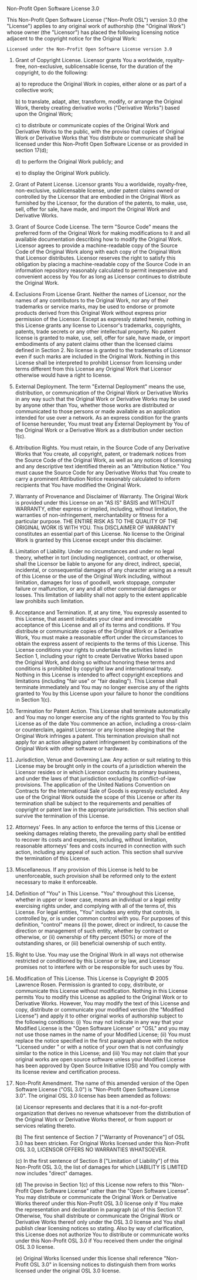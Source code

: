 Non-Profit Open Software License 3.0

This Non-Profit Open Software License ("Non-Profit OSL") version 3.0 (the
"License") applies to any original work of authorship (the "Original Work")
whose owner (the "Licensor") has placed the following licensing notice adjacent
to the copyright notice for the Original Work:

    Licensed under the Non-Profit Open Software License version 3.0

1. Grant of Copyright License. Licensor grants You a worldwide, royalty-free,
   non-exclusive, sublicensable license, for the duration of the copyright, to
   do the following:

   a) to reproduce the Original Work in copies, either alone or as part of a
   collective work;

   b) to translate, adapt, alter, transform, modify, or arrange the Original
   Work, thereby creating derivative works ("Derivative Works") based upon the
   Original Work;

   c) to distribute or communicate copies of the Original Work and Derivative
   Works to the public, with the proviso that copies of Original Work or
   Derivative Works that You distribute or communicate shall be licensed under
   this Non-Profit Open Software License or as provided in section 17(d);

   d) to perform the Original Work publicly; and

   e) to display the Original Work publicly.

2. Grant of Patent License. Licensor grants You a worldwide, royalty-free,
   non-exclusive, sublicensable license, under patent claims owned or controlled
   by the Licensor that are embodied in the Original Work as furnished by the
   Licensor, for the duration of the patents, to make, use, sell, offer for
   sale, have made, and import the Original Work and Derivative Works.

3. Grant of Source Code License. The term "Source Code" means the preferred form
   of the Original Work for making modifications to it and all available
   documentation describing how to modify the Original Work. Licensor agrees to
   provide a machine-readable copy of the Source Code of the Original Work along
   with each copy of the Original Work that Licensor distributes. Licensor
   reserves the right to satisfy this obligation by placing a machine-readable
   copy of the Source Code in an information repository reasonably calculated to
   permit inexpensive and convenient access by You for as long as Licensor
   continues to distribute the Original Work.

4. Exclusions From License Grant. Neither the names of Licensor, nor the names
   of any contributors to the Original Work, nor any of their trademarks or
   service marks, may be used to endorse or promote products derived from this
   Original Work without express prior permission of the Licensor. Except as
   expressly stated herein, nothing in this License grants any license to
   Licensor's trademarks, copyrights, patents, trade secrets or any other
   intellectual property. No patent license is granted to make, use, sell, offer
   for sale, have made, or import embodiments of any patent claims other than
   the licensed claims defined in Section 2. No license is granted to the
   trademarks of Licensor even if such marks are included in the Original Work.
   Nothing in this License shall be interpreted to prohibit Licensor from
   licensing under terms different from this License any Original Work that
   Licensor otherwise would have a right to license.

5. External Deployment. The term "External Deployment" means the use,
   distribution, or communication of the Original Work or Derivative Works in
   any way such that the Original Work or Derivative Works may be used by anyone
   other than You, whether those works are distributed or communicated to those
   persons or made available as an application intended for use over a network.
   As an express condition for the grants of license hereunder, You must treat
   any External Deployment by You of the Original Work or a Derivative Work as a
   distribution under section 1(c).

6. Attribution Rights. You must retain, in the Source Code of any Derivative
   Works that You create, all copyright, patent, or trademark notices from the
   Source Code of the Original Work, as well as any notices of licensing and any
   descriptive text identified therein as an "Attribution Notice." You must
   cause the Source Code for any Derivative Works that You create to carry a
   prominent Attribution Notice reasonably calculated to inform recipients that
   You have modified the Original Work.

7. Warranty of Provenance and Disclaimer of Warranty. The Original Work is
   provided under this License on an "AS IS" BASIS and WITHOUT WARRANTY, either
   express or implied, including, without limitation, the warranties of
   non-infringement, merchantability or fitness for a particular purpose. THE
   ENTIRE RISK AS TO THE QUALITY OF THE ORIGINAL WORK IS WITH YOU. This
   DISCLAIMER OF WARRANTY constitutes an essential part of this License. No
   license to the Original Work is granted by this License except under this
   disclaimer.

8. Limitation of Liability. Under no circumstances and under no legal theory,
   whether in tort (including negligence), contract, or otherwise, shall the
   Licensor be liable to anyone for any direct, indirect, special, incidental,
   or consequential damages of any character arising as a result of this License
   or the use of the Original Work including, without limitation, damages for
   loss of goodwill, work stoppage, computer failure or malfunction, or any and
   all other commercial damages or losses. This limitation of liability shall
   not apply to the extent applicable law prohibits such limitation.

9. Acceptance and Termination. If, at any time, You expressly assented to this
   License, that assent indicates your clear and irrevocable acceptance of this
   License and all of its terms and conditions. If You distribute or communicate
   copies of the Original Work or a Derivative Work, You must make a reasonable
   effort under the circumstances to obtain the express assent of recipients to
   the terms of this License. This License conditions your rights to undertake
   the activities listed in Section 1, including your right to create Derivative
   Works based upon the Original Work, and doing so without honoring these terms
   and conditions is prohibited by copyright law and international treaty.
   Nothing in this License is intended to affect copyright exceptions and
   limitations (including "fair use" or "fair dealing"). This License shall
   terminate immediately and You may no longer exercise any of the rights
   granted to You by this License upon your failure to honor the conditions in
   Section 1(c).

10. Termination for Patent Action. This License shall terminate automatically
    and You may no longer exercise any of the rights granted to You by this
    License as of the date You commence an action, including a cross-claim or
    counterclaim, against Licensor or any licensee alleging that the Original
    Work infringes a patent. This termination provision shall not apply for an
    action alleging patent infringement by combinations of the Original Work
    with other software or hardware.

11. Jurisdiction, Venue and Governing Law. Any action or suit relating to this
    License may be brought only in the courts of a jurisdiction wherein the
    Licensor resides or in which Licensor conducts its primary business, and
    under the laws of that jurisdiction excluding its conflict-of-law
    provisions. The application of the United Nations Convention on Contracts
    for the International Sale of Goods is expressly excluded. Any use of the
    Original Work outside the scope of this License or after its termination
    shall be subject to the requirements and penalties of copyright or patent
    law in the appropriate jurisdiction. This section shall survive the
    termination of this License.

12. Attorneys' Fees. In any action to enforce the terms of this License or
    seeking damages relating thereto, the prevailing party shall be entitled to
    recover its costs and expenses, including, without limitation, reasonable
    attorneys' fees and costs incurred in connection with such action, including
    any appeal of such action. This section shall survive the termination of
    this License.

13. Miscellaneous. If any provision of this License is held to be unenforceable,
    such provision shall be reformed only to the extent necessary to make it
    enforceable.

14. Definition of "You" in This License. "You" throughout this License, whether
    in upper or lower case, means an individual or a legal entity exercising
    rights under, and complying with all of the terms of, this License. For
    legal entities, "You" includes any entity that controls, is controlled by,
    or is under common control with you. For purposes of this definition,
    "control" means (i) the power, direct or indirect, to cause the direction or
    management of such entity, whether by contract or otherwise, or (ii)
    ownership of fifty percent (50%) or more of the outstanding shares, or (iii)
    beneficial ownership of such entity.

15. Right to Use. You may use the Original Work in all ways not otherwise
    restricted or conditioned by this License or by law, and Licensor promises
    not to interfere with or be responsible for such uses by You.

16. Modification of This License. This License is Copyright © 2005 Lawrence
    Rosen. Permission is granted to copy, distribute, or communicate this
    License without modification. Nothing in this License permits You to modify
    this License as applied to the Original Work or to Derivative Works.
    However, You may modify the text of this License and copy, distribute or
    communicate your modified version (the "Modified License") and apply it to
    other original works of authorship subject to the following conditions: (i)
    You may not indicate in any way that your Modified License is the "Open
    Software License" or "OSL" and you may not use those names in the name of
    your Modified License; (ii) You must replace the notice specified in the
    first paragraph above with the notice "Licensed under
    <insert your license name here>" or with a notice of your own that is not
    confusingly similar to the notice in this License; and (iii) You may not
    claim that your original works are open source software unless your Modified
    License has been approved by Open Source Initiative (OSI) and You comply
    with its license review and certification process.

17. Non-Profit Amendment. The name of this amended version of the Open Software
    License ("OSL 3.0") is "Non-Profit Open Software License 3.0". The original
    OSL 3.0 license has been amended as follows:

    (a) Licensor represents and declares that it is a not-for-profit
    organization that derives no revenue whatsoever from the distribution of the
    Original Work or Derivative Works thereof, or from support or services
    relating thereto.

    (b) The first sentence of Section 7 ["Warranty of Provenance"] of OSL 3.0
    has been stricken. For Original Works licensed under this Non-Profit OSL
    3.0, LICENSOR OFFERS NO WARRANTIES WHATSOEVER.

    (c) In the first sentence of Section 8 ["Limitation of Liability"] of this
    Non-Profit OSL 3.0, the list of damages for which LIABILITY IS LIMITED now
    includes "direct" damages.

    (d) The proviso in Section 1(c) of this License now refers to this
    "Non-Profit Open Software License" rather than the "Open Software License".
    You may distribute or communicate the Original Work or Derivative Works
    thereof under this Non-Profit OSL 3.0 license only if You make the
    representation and declaration in paragraph (a) of this Section 17.
    Otherwise, You shall distribute or communicate the Original Work or
    Derivative Works thereof only under the OSL 3.0 license and You shall
    publish clear licensing notices so stating. Also by way of clarification,
    this License does not authorize You to distribute or communicate works under
    this Non-Profit OSL 3.0 if You received them under the original OSL 3.0
    license.

    (e) Original Works licensed under this license shall reference "Non-Profit
    OSL 3.0" in licensing notices to distinguish them from works licensed under
    the original OSL 3.0 license.
